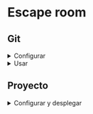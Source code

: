 # Escape room

## Git

<details>
<summary>Configurar</summary>

### Configurar

```bash
git config --global user.name usuario
git config --global user.email email@ejemplo.com
git config --global push.default current

# no usar contraseña
# ubicación por defecto
ssh-keygen -t ed25519 -C "email@ejemplo.com"
eval "$(ssh-agent -s)"
ssh-add ~/.ssh/id_ed25519
```

Agregar clave ssh a GitHub:

1. Ejecutar `notepad ~/.ssh/id_ed25519.pub` y copiar texto
1. Ir a [configuración en GitHub](https://github.com/settings/keys)
1. Click en New SSH key
    1. Poner Title (Ej: Clase)
    1. Key: pegar texto de notepad
    1. Click en Add SSH Key

</details>

<details>
<summary>Usar</summary>

### Usar

#### Ramas

##### Crear

```bash
git checkout -b nueva-rama
```

Ejemplo:

```bash
git checkout -b registrar-usuarios
```

##### Cambiar a existente

```bash
git checkout rama-existente
```

#### Commits

##### Add

Agregar todos los cambios

```bash
git add .
```

Agregar archivos específicos

```bash
git add resources/js/Formulario.vue resources/views/index.blade.php
```

##### Commit

```bash
git commit -m 'Cambios realizados'
```

Ejemplos:

```bash
git commit -m 'Agregado formulario de registro de usuarios'
```

##### Subir

```bash
git push
```

</details>

## Proyecto

<details>
<summary>Configurar y desplegar</summary>

### Instalar extensiones para Visual Studio Code

Instalar usando recomendaciones del workspace.

Lista:

-   [Auto Rename Tag](https://marketplace.visualstudio.com/items?itemName=formulahendry.auto-rename-tag)
-   [Blade Formatter](https://marketplace.visualstudio.com/items?itemName=shufo.vscode-blade-formatter)
-   [Blade Snippets](https://marketplace.visualstudio.com/items?itemName=onecentlin.laravel-blade)
-   [Error Lens](https://marketplace.visualstudio.com/items?itemName=usernamehw.errorlens)
-   [PHP Intelephense](https://marketplace.visualstudio.com/items?itemName=bmewburn.vscode-intelephense-client)
-   [Prettier](https://marketplace.visualstudio.com/items?itemName=esbenp.prettier-vscode)
-   [Sass](https://marketplace.visualstudio.com/items?itemName=Syler.sass-indented)
-   [Volar](https://marketplace.visualstudio.com/items?itemName=Vue.volar)
-   [Vue Snippets](https://marketplace.visualstudio.com/items?itemName=hollowtree.vue-snippets)

### Clonar e instalar

```bash
git clone git@github.com:Daugus/escape-room.git
cd escape-room
composer install && npm i
```

### Configurar XAMPP

Editar configuración de Apache (`C:\xampp\apache\conf\httpd.conf`).

Cambiar `DocumentRoot` y `Directory` (línea ~250) a la carpeta public del repositorio.

Ejemplo:

```apache
DocumentRoot "C:\Users\ik_2dw3\Documents\Clase\Retos\escape-room\public"
<Directory "C:\Users\ik_2dw3\Documents\Clase\Retos\escape-room\public" >
```

### Iniciar servidor para desarrollo

```bash
npm run dev
```

### Crear ficheros js y css finales

```bash
npm run build
```

Los archivos se generarán en `./public/build/assets`.

</details>
